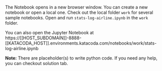 The Notebook opens in a new browser window. You can create a new notebook or open a local one. Check out the local folder `work` for several sample notebooks. Open and run `stats-log-airline.ipynb` in the `work` folder.

You can also open the Jupyter Notebook at https://[[HOST_SUBDOMAIN]]-8888-[[KATACODA_HOST]].environments.katacoda.com/notebooks/work/stats-log-airline.ipynb

**Note:**
There are placeholder(s) to write python code. If you need any help, you can checkout solution tab.
